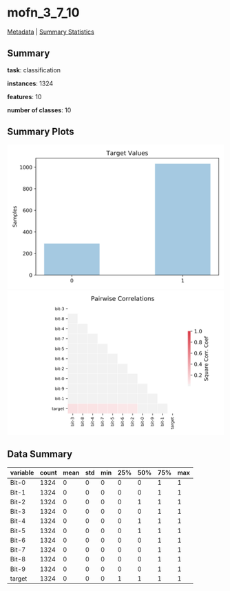# mofn_3_7_10

[Metadata](metadata.yaml) | [Summary Statistics](summary_stats.csv)

## Summary

**task**: classification

**instances**: 1324

**features**: 10

**number of classes**: 10

## Summary Plots

![Labels](label.svg)
![Corr](corr.svg)

## Data Summary

|	variable	|	count	|	mean	|	std	|	min	|	25%	|	50%	|	75%	|	max|
| --- | --- | --- | --- | --- | --- | --- | --- | --- |
|	Bit-0	|	1324	|	0	|	0	|	0	|	0	|	0	|	1	|	1
|	Bit-1	|	1324	|	0	|	0	|	0	|	0	|	0	|	1	|	1
|	Bit-2	|	1324	|	0	|	0	|	0	|	0	|	1	|	1	|	1
|	Bit-3	|	1324	|	0	|	0	|	0	|	0	|	0	|	1	|	1
|	Bit-4	|	1324	|	0	|	0	|	0	|	0	|	1	|	1	|	1
|	Bit-5	|	1324	|	0	|	0	|	0	|	0	|	1	|	1	|	1
|	Bit-6	|	1324	|	0	|	0	|	0	|	0	|	0	|	1	|	1
|	Bit-7	|	1324	|	0	|	0	|	0	|	0	|	0	|	1	|	1
|	Bit-8	|	1324	|	0	|	0	|	0	|	0	|	0	|	1	|	1
|	Bit-9	|	1324	|	0	|	0	|	0	|	0	|	0	|	1	|	1
|	target	|	1324	|	0	|	0	|	0	|	1	|	1	|	1	|	1
